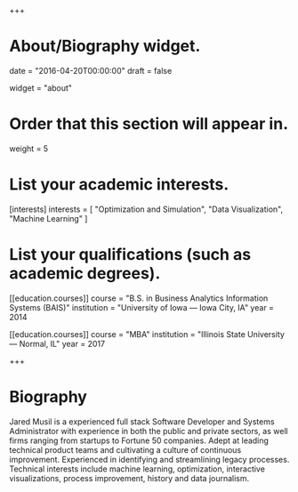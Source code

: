 +++
# About/Biography widget.

date = "2016-04-20T00:00:00"
draft = false

widget = "about"

# Order that this section will appear in.
weight = 5

# List your academic interests.
[interests]
  interests = [
    "Optimization and Simulation",
    "Data Visualization",
    "Machine Learning"
  ]

# List your qualifications (such as academic degrees).
[[education.courses]]
  course = "B.S. in Business Analytics Information Systems (BAIS)"
  institution = "University of Iowa — Iowa City, IA"
  year = 2014

[[education.courses]]
  course = "MBA"
  institution = "Illinois State University — Normal, IL"
  year = 2017

+++

# Biography

Jared Musil is a experienced full stack Software Developer and Systems Administrator with experience in both the public and private sectors, as well firms ranging from startups to Fortune 50 companies. Adept at leading technical product teams and cultivating a culture of continuous improvement. Experienced in identifying and streamlining legacy processes. Technical interests include machine learning, optimization, interactive visualizations, process improvement, history and data journalism.
